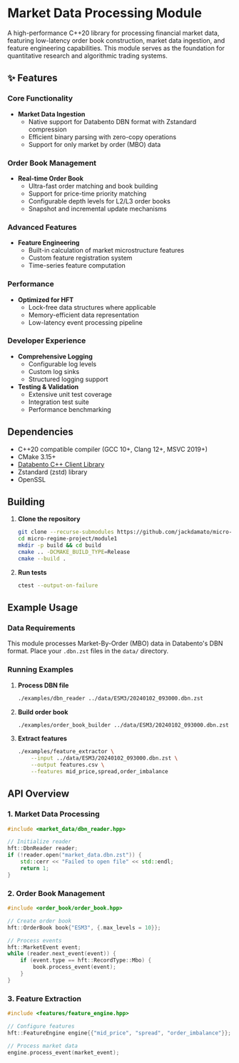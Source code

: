# Market Data Processing Module

A high-performance C++20 library for processing financial market data, featuring low-latency order book construction, market data ingestion, and feature engineering capabilities. This module serves as the foundation for quantitative research and algorithmic trading systems.

## ✨ Features

### Core Functionality
- **Market Data Ingestion**
  - Native support for Databento DBN format with Zstandard compression
  - Efficient binary parsing with zero-copy operations
  - Support for only market by order (MBO) data

### Order Book Management
- **Real-time Order Book**
  - Ultra-fast order matching and book building
  - Support for price-time priority matching
  - Configurable depth levels for L2/L3 order books
  - Snapshot and incremental update mechanisms

### Advanced Features
- **Feature Engineering**
  - Built-in calculation of market microstructure features
  - Custom feature registration system
  - Time-series feature computation

### Performance
- **Optimized for HFT**
  - Lock-free data structures where applicable
  - Memory-efficient data representation
  - Low-latency event processing pipeline

### Developer Experience
- **Comprehensive Logging**
  - Configurable log levels
  - Custom log sinks
  - Structured logging support
- **Testing & Validation**
  - Extensive unit test coverage
  - Integration test suite
  - Performance benchmarking

## Dependencies

- C++20 compatible compiler (GCC 10+, Clang 12+, MSVC 2019+)
- CMake 3.15+
- [Databento C++ Client Library](https://github.com/databento/databento-cpp)
- Zstandard (zstd) library
- OpenSSL

## Building

1. **Clone the repository**
   ```bash
   git clone --recurse-submodules https://github.com/jackdamato/micro-regime-project.git
   cd micro-regime-project/module1
   mkdir -p build && cd build
   cmake .. -DCMAKE_BUILD_TYPE=Release
   cmake --build .
   ```

2. **Run tests**
   ```bash
   ctest --output-on-failure
   ```

## Example Usage

### Data Requirements

This module processes Market-By-Order (MBO) data in Databento's DBN format. Place your `.dbn.zst` files in the `data/` directory.

### Running Examples

1. **Process DBN file**
   ```bash
   ./examples/dbn_reader ../data/ESM3/20240102_093000.dbn.zst
   ```

2. **Build order book**
   ```bash
   ./examples/order_book_builder ../data/ESM3/20240102_093000.dbn.zst
   ```

3. **Extract features**
   ```bash
   ./examples/feature_extractor \
       --input ../data/ESM3/20240102_093000.dbn.zst \
       --output features.csv \
       --features mid_price,spread,order_imbalance
   ```

## API Overview

### 1. Market Data Processing

```cpp
#include <market_data/dbn_reader.hpp>

// Initialize reader
hft::DbnReader reader;
if (!reader.open("market_data.dbn.zst")) {
    std::cerr << "Failed to open file" << std::endl;
    return 1;
}
```

### 2. Order Book Management

```cpp
#include <order_book/order_book.hpp>

// Create order book
hft::OrderBook book{"ESM3", {.max_levels = 10}};

// Process events
hft::MarketEvent event;
while (reader.next_event(event)) {
    if (event.type == hft::RecordType::Mbo) {
        book.process_event(event);
    }
}
```

### 3. Feature Extraction

```cpp
#include <features/feature_engine.hpp>

// Configure features
hft::FeatureEngine engine{{"mid_price", "spread", "order_imbalance"}};

// Process market data
engine.process_event(market_event);
```